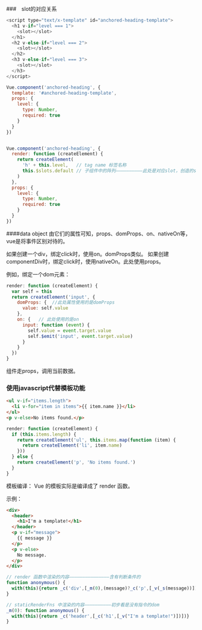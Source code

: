 ###　slot的对应关系

```js 
<script type="text/x-template" id="anchored-heading-template">
  <h1 v-if="level === 1">
    <slot></slot>
  </h1>
  <h2 v-else-if="level === 2">
    <slot></slot>
  </h2>
  <h3 v-else-if="level === 3">
    <slot></slot>
  </h3>
</script>

Vue.component('anchored-heading', {
  template: '#anchored-heading-template',
  props: {
    level: {
      type: Number,
      required: true
    }
  }
})

```

``` js 

Vue.component('anchored-heading', {
  render: function (createElement) {
    return createElement(
      'h' + this.level,   // tag name 标签名称
      this.$slots.default // 子组件中的阵列——————————此处是对应slot，创造的slot元素
    )
  },
  props: {
    level: {
      type: Number,
      required: true
    }
  }
})

```

####data object
由它们的属性可知，props、domProps、on、nativeOn等，vue是将事件区别对待的。

如果创建一个div，绑定click时，使用on。domProps类似。
如果创建componentDiv时，绑定click时，使用nativeOn。此处使用props。

例如，绑定一个dom元素：
```js
render: function (createElement) {
  var self = this
  return createElement('input', {
    domProps: {  //此处属性使用的是domProps
      value: self.value
    },
    on: {	// 此处使用的是on
      input: function (event) {
        self.value = event.target.value
        self.$emit('input', event.target.value)
      }
    }
  })
}

```

组件走props，调用当前数据。


### 使用javascript代替模板功能

```html 
<ul v-if="items.length">
  <li v-for="item in items">{{ item.name }}</li>
</ul>
<p v-else>No items found.</p>
```

```js 
render: function (createElement) {
  if (this.items.length) {
    return createElement('ul', this.items.map(function (item) {
      return createElement('li', item.name)
    }))
  } else {
    return createElement('p', 'No items found.')
  }
}
```

模板编译：
Vue 的模板实际是编译成了 render 函数。

示例：
```html 
<div>
  <header>
    <h1>I'm a template!</h1>
  </header>
  <p v-if="message">
    {{ message }}
  </p>
  <p v-else>
    No message.
  </p>
</div>    
```

```js 
// render 函数中渲染的内容———————————————含有判断条件的
function anonymous() {
  with(this){return _c('div',[_m(0),(message)?_c('p',[_v(_s(message))]):_c('p',[_v("No message.")])])}
}

// staticRenderFns 中渲染的内容——————————初步看是没有指令的dom
_m(0): function anonymous() {
  with(this){return _c('header',[_c('h1',[_v("I'm a template!")])])}
}
```

